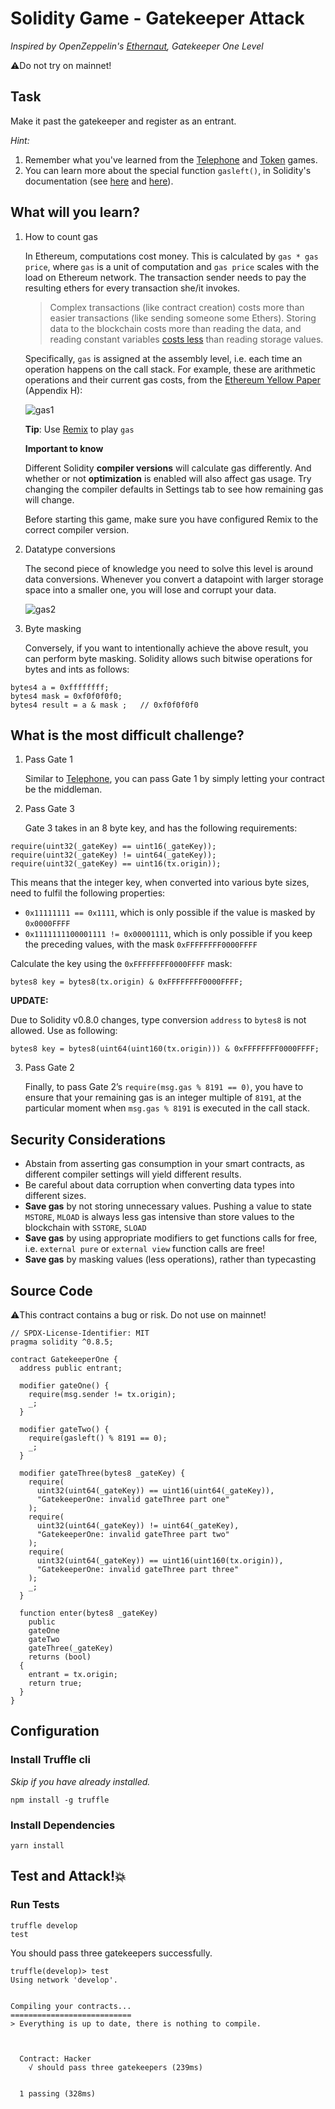 # Solidity Game - Gatekeeper Attack

_Inspired by OpenZeppelin's [Ethernaut](https://ethernaut.openzeppelin.com), Gatekeeper One Level_

⚠️Do not try on mainnet!

## Task

Make it past the gatekeeper and register as an entrant.

_Hint:_

1. Remember what you've learned from the [Telephone](https://github.com/maAPPsDEV/telephone-attack) and [Token](https://github.com/maAPPsDEV/token-attack) games.
2. You can learn more about the special function `gasleft()`, in Solidity's documentation (see [here](https://docs.soliditylang.org/en/v0.8.3/units-and-global-variables.html) and [here](https://docs.soliditylang.org/en/v0.8.3/control-structures.html#external-function-calls)).

## What will you learn?

1. How to count gas

   In Ethereum, computations cost money. This is calculated by `gas * gas price`, where `gas` is a unit of computation and `gas price` scales with the load on Ethereum network. The transaction sender needs to pay the resulting ethers for every transaction she/it invokes.

   > Complex transactions (like contract creation) costs more than easier transactions (like sending someone some Ethers). Storing data to the blockchain costs more than reading the data, and reading constant variables [costs less](https://github.com/maAPPsDEV/privacy-attack) than reading storage values.

   Specifically, `gas` is assigned at the assembly level, i.e. each time an operation happens on the call stack. For example, these are arithmetic operations and their current gas costs, from the [Ethereum Yellow Paper](https://ethereum.github.io/yellowpaper/paper.pdf) (Appendix H):

   ![gas1](https://user-images.githubusercontent.com/78368735/123290733-e3d73d80-d4e7-11eb-856e-7e3de9759940.png)

   **Tip**: Use [Remix](http://remix.ethereum.org/) to play `gas`

   **Important to know**

   Different Solidity **compiler versions** will calculate gas differently. And whether or not **optimization** is enabled will also affect gas usage. Try changing the compiler defaults in Settings tab to see how remaining gas will change.

   Before starting this game, make sure you have configured Remix to the correct compiler version.

2. Datatype conversions

   The second piece of knowledge you need to solve this level is around data conversions. Whenever you convert a datapoint with larger storage space into a smaller one, you will lose and corrupt your data.

   ![gas2](https://user-images.githubusercontent.com/78368735/123291305-5cd69500-d4e8-11eb-9bab-4fcd25cf95d0.png)

3. Byte masking

   Conversely, if you want to intentionally achieve the above result, you can perform byte masking. Solidity allows such bitwise operations for bytes and ints as follows:

```
bytes4 a = 0xffffffff;
bytes4 mask = 0xf0f0f0f0;
bytes4 result = a & mask ;   // 0xf0f0f0f0
```

## What is the most difficult challenge?

1. Pass Gate 1

   Similar to [Telephone](https://github.com/maAPPsDEV/telephone-attack), you can pass Gate 1 by simply letting your contract be the middleman.

2. Pass Gate 3

   Gate 3 takes in an 8 byte key, and has the following requirements:

```
require(uint32(_gateKey) == uint16(_gateKey));
require(uint32(_gateKey) != uint64(_gateKey));
require(uint32(_gateKey) == uint16(tx.origin));
```

This means that the integer key, when converted into various byte sizes, need to fulfil the following properties:

- `0x11111111 == 0x1111`, which is only possible if the value is masked by `0x0000FFFF`
- `0x1111111100001111 != 0x00001111`, which is only possible if you keep the preceding values, with the mask `0xFFFFFFFF0000FFFF`

Calculate the key using the `0xFFFFFFFF0000FFFF` mask:

```
bytes8 key = bytes8(tx.origin) & 0xFFFFFFFF0000FFFF;
```

**UPDATE:**

Due to Solidity v0.8.0 changes, type conversion `address` to `bytes8` is not allowed. Use as following:

```
bytes8 key = bytes8(uint64(uint160(tx.origin))) & 0xFFFFFFFF0000FFFF;
```

3. Pass Gate 2

   Finally, to pass Gate 2’s `require(msg.gas % 8191 == 0)`, you have to ensure that your remaining gas is an integer multiple of `8191`, at the particular moment when `msg.gas % 8191` is executed in the call stack.

## Security Considerations

- Abstain from asserting gas consumption in your smart contracts, as different compiler settings will yield different results.
- Be careful about data corruption when converting data types into different sizes.
- **Save gas** by not storing unnecessary values. Pushing a value to state `MSTORE`, `MLOAD` is always less gas intensive than store values to the blockchain with `SSTORE`, `SLOAD`
- **Save gas** by using appropriate modifiers to get functions calls for free, i.e. `external pure` or `external view` function calls are free!
- **Save gas** by masking values (less operations), rather than typecasting

## Source Code

⚠️This contract contains a bug or risk. Do not use on mainnet!

```solidity
// SPDX-License-Identifier: MIT
pragma solidity ^0.8.5;

contract GatekeeperOne {
  address public entrant;

  modifier gateOne() {
    require(msg.sender != tx.origin);
    _;
  }

  modifier gateTwo() {
    require(gasleft() % 8191 == 0);
    _;
  }

  modifier gateThree(bytes8 _gateKey) {
    require(
      uint32(uint64(_gateKey)) == uint16(uint64(_gateKey)),
      "GatekeeperOne: invalid gateThree part one"
    );
    require(
      uint32(uint64(_gateKey)) != uint64(_gateKey),
      "GatekeeperOne: invalid gateThree part two"
    );
    require(
      uint32(uint64(_gateKey)) == uint16(uint160(tx.origin)),
      "GatekeeperOne: invalid gateThree part three"
    );
    _;
  }

  function enter(bytes8 _gateKey)
    public
    gateOne
    gateTwo
    gateThree(_gateKey)
    returns (bool)
  {
    entrant = tx.origin;
    return true;
  }
}

```

## Configuration

### Install Truffle cli

_Skip if you have already installed._

```
npm install -g truffle
```

### Install Dependencies

```
yarn install
```

## Test and Attack!💥

### Run Tests

```
truffle develop
test
```

You should pass three gatekeepers successfully.

```
truffle(develop)> test
Using network 'develop'.


Compiling your contracts...
===========================
> Everything is up to date, there is nothing to compile.



  Contract: Hacker
    √ should pass three gatekeepers (239ms)


  1 passing (328ms)

```
